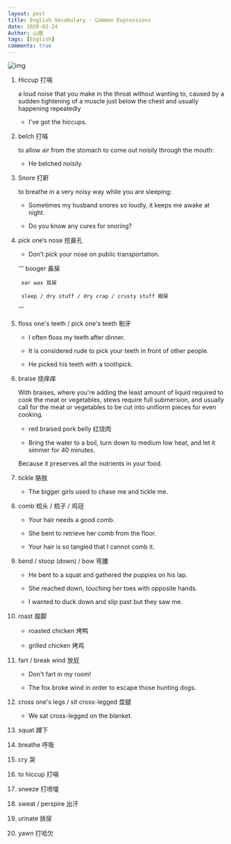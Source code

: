 ```yaml
---
layout: post
title: English Vocabulary - Common Expressions
date: 2020-02-24
Author: 山猪
tags: [English]
comments: true
---
```

![img](https://scx1.b-cdn.net/csz/news/800/2017/studyreadsbe.jpg)

<!-- more -->

1. Hiccup 打嗝

    a loud noise that you make in the throat without wanting to, caused by a sudden tightening of a muscle just below the chest and usually happening repeatedly

    - I've got the hiccups.

2. belch 打嗝

    to allow air from the stomach to come out noisily through the mouth:

    - He belched noisily.

3. Snore 打鼾

    to breathe in a very noisy way while you are sleeping:

    - Sometimes my husband snores so loudly, it keeps me awake at night.

    - Do you know any cures for snoring?

4. pick one’s nose 挖鼻孔

    - Don’t pick your nose on public transportation.

    '''
        booger 鼻屎

        ear wax 耳屎

        sleep / dry stuff / dry crap / crusty stuff 眼屎
    '''

5. floss one's teeth / pick one's teeth 剔牙

    - I often floss my teeth after dinner.

    - It is considered rude to pick your teeth in front of other people.

    - He picked his teeth with a toothpick.

6. braise 挠痒痒

    With braises, where you're adding the least amount of liquid required to cook the meat or vegetables, stews require full submersion, and usually call for the meat or vegetables to be cut into unifiorm pieces for even cooking.

    - red braised pork belly 红烧肉

    - Bring the water to a boil, turn down to medium low heat, and let it simmer for 40 minutes.

    Because it preserves all the nutrients in your food.

7. tickle 胳肢

    - The bigger girls used to chase me and tickle me.

8. comb 梳头 / 梳子 / 鸡冠

    - Your hair needs a good comb.

    - She bent to retrieve her comb from the floor.

    - Your hair is so tangled that I cannot comb it.

9. bend / stoop (down) / bow 弯腰

    - He bent to a squat and gathered the puppies on his lap.

    - She reached down, touching her toes with opposite hands.

    - I wanted to duck down and slip past but they saw me.

10. roast 踮脚

    - roasted chicken 烤鸭

    - grilled chicken 烤鸡

11. fart / break wind 放屁

    - Don't fart in my room!

    - The fox broke wind in order to escape those hunting dogs.

12. cross one's legs / sit cross-legged 盘腿

    - We sat cross-legged on the blanket.

13. squat 蹲下

14. breathe	呼吸

15. cry	哭

16. to hiccup	打嗝

17. sneeze	打喷嚏

18. sweat / perspire    出汗

19. urinate 排尿

20. yawn    打哈欠








